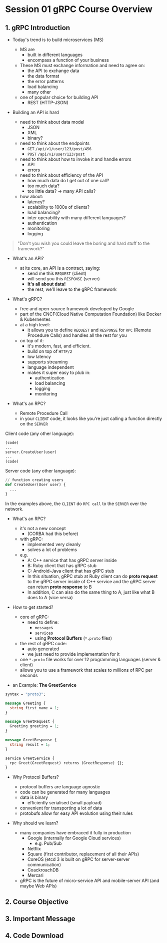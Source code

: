 # Session 01 gRPC Course Overview

## 1. gRPC Introduction

* Today's trend is to build microservices (MS)
  * MS are
    * built in different languages
    * encompass a function of your business
  * These MS must exchange information and need to agree on:
    * the API to exchange data
    * the data format
    * the error patterns
    * load balancing
    * many other
  * one of popular choice for building API
    * REST (HTTP-JSON)

* Building an API is hard
  * need to think about data model
    * JSON
    * XML
    * binary?
  * need to think about the endpoints
    * `GET` `/api/v1/user/123/post/456`
    * `POST` `/api/v1/user/123/post`
  * need to think about how to invoke it and handle errors
    * API
    * errors
  * need to think about efficiency of the API
    * how much data do I get out of one call?
    * too much data?
    * too little data? -> many API calls?
  * how about:
    * latency?
    * scalability to 1000s of clients?
    * load balancing?
    * inter operability with many different languages?
    * authentication
    * monitoring
    * logging

> "Don't you wish you could leave the boring and hard stuff to the framework?"

* What's an API?
  * at its core, an API is a contract, saying:
    * send me this `REQUEST` (client)
    * will send you this `RESPONSE` (server)
    * **It's all about data!**
    * the rest, we'll leave to the gRPC framework

* What's gRPC?
  * free and open-source framework developed by Google
  * part of the CNCF(Cloud Native Computation Foundation) like Docker & Kubernentes
  * at a high level:
    * it allows you to define `REQUEST` and `RESPONSE` for `RPC` (Remote Procedure Calls) and handles all the rest for you
  * on top of it:
    * it's modern, fast, and efficient.
    * build on top of `HTTP/2`
    * low latency
    * supports streaming
    * language independent
    * makes it super easy to plub in:
      * authentication
      * load balancing
      * logging
      * monitoring

* What's an RPC?
  * Remote Procedure Call
  * in your `CLIENT` code, it looks like you're just calling a function directly on the `SERVER`

Client code (any other language):

```py
(code)
...
server.CreateUser(user)
...
(code)
```

Server code (any other language):

```py
// function creating users
def CreateUser(User user) {
  ...
}
```

In the examples above, the `CLIENT` do `RPC call` to the `SERVER` over the network.

* What's an RPC?
  * it's not a new concept
    * (CORBA had this before)
  * with gRPC:
    * implemented very cleanly
    * solves a lot of problems
  * e.g.
    * A: C++ service that has gRPC server inside
    * B: Ruby client that has gRPC stub
    * C: Android-Java client that has gRPC stub
    * In this situation, gRPC stub at Ruby client can do **proto request** to the gRPC server inside of C++ service and the gRPC server can return **proto response** to B
    * In addition, C can also do the same thing to A, just like what B does to A (vice versa)

* How to get started?
  * core of gRPC:
    * need to define:
      * `message`s
      * `service`s
      * using **Protocol Buffers** (`*.proto` files)
  * the rest of gRPC code:
    * auto generated
    * we just need to provide implementation for it
  * one `*.proto` file works for over 12 programming languages (server & client)
  * allows you to use a framework that scales to millions of RPC per seconds

* an Example: **The GreetService**

```proto
syntax = "proto3";

message Greeting {
  string first_name = 1;
}

message GreetRequest {
  Greeting greeting = 1;
}

message GreetResponse {
  string result = 1;
}

service GreetService {
  rpc Greet(GreetRequest) returns (GreetResponse) {};
}
```

* Why Protocol Buffers?
  * protocol buffers are language agnostic
  * code can be generated for many languages
  * data is binary
    * efficiently serialised (small payload)
  * convenient for transporting a lot of data
  * protobufs allow for easy API evolution using their rules

* Why should we learn?
  * many companies have embraced it fully in production
    * Google (internally for Google Cloud services)
      * e.g. Pub/Sub
    * Netflix
    * Square (first contributor, replacement of all their APIs)
    * CoreOS (etcd 3 is built on gRPC for server-server communication)
    * CoackroachDB
    * Mercari
  * gRPC is the future of micro-service API and mobile-server API (and maybe Web APIs)

## 2. Course Objective

## 3. Important Message

## 4. Code Download 